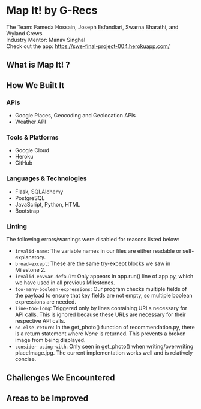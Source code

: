 # Map It! by G-Recs
The Team: Fameda Hossain, Joseph Esfandiari, Swarna Bharathi, and Wyland Crews<br>
Industry Mentor: Manav Singhal<br>
Check out the app: https://swe-final-project-004.herokuapp.com/
## What is Map It! ?
## How We Built It
### APIs
- Google Places, Geocoding and Geolocation APIs
- Weather API
### Tools & Platforms
- Google Cloud
- Heroku
- GitHub
### Languages & Technologies
- Flask, SQLAlchemy
- PostgreSQL
- JavaScript, Python, HTML
- Bootstrap
### Linting
The following errors/warnings were disabled for reasons listed below:
- ```invalid-name```: The variable names in our files are either readable or self-explanatory.
- ```broad-except```: These are the same try-except blocks we saw in Milestone 2.
- ```invalid-envvar-default```: Only appears in app.run() line of app.py, which we have used in all previous Milestones.
- ```too-many-boolean-expressions```: Our program checks multiple fields of the payload to ensure that key fields are not empty, so multiple boolean expressions are needed.
- ```line-too-long```: Triggered only by lines containing URLs necessary for API calls. This is ignored because these URLs are necessary for their respective API calls.
- ```no-else-return```: In the get_photo() function of recommendation.py, there is a return statement where *None* is returned. This prevents a broken image from being displayed.
- ```consider-using-with```: Only seen in get_photo() when writing/overwriting placeImage.jpg. The current implementation works well and is relatively concise.
## Challenges We Encountered
## Areas to be Improved
